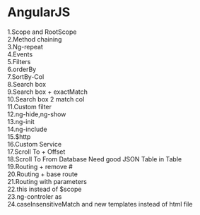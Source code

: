 # AngularJS
1.Scope and RootScope<br>
2.Method chaining<br>
3.Ng-repeat<br>
4.Events<br>
5.Filters<br>
6.orderBy<br>
7.SortBy-Col<br>
8.Search box<br>
9.Search box + exactMatch<br>
10.Search box 2 match col<br>
11.Custom filter<br>
12.ng-hide,ng-show<br>
13.ng-init<br>
14.ng-include<br>
15.$http<br>
16.Custom Service<br>
17.Scroll To + Offset<br>
18.Scroll To From Database Need good JSON Table in Table<br>
19.Routing + remove #<br>
20.Routing + base route <br>
21.Routing with parameters <br> 
22.this instead of $scope<br> 
23.ng-controler as<br> 
24.caseInsensitiveMatch and new templates instead of html file <br>
